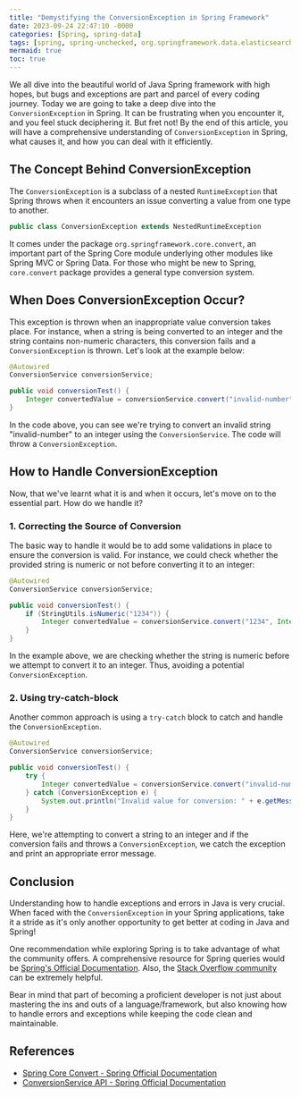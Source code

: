 ```yaml
---
title: "Demystifying the ConversionException in Spring Framework"
date: 2023-09-24 22:47:10 -0000
categories: [Spring, spring-data]
tags: [spring, spring-unchecked, org.springframework.data.elasticsearch.core.convert]
mermaid: true
toc: true
---
```



We all dive into the beautiful world of Java Spring framework with high hopes, but bugs and exceptions are part and parcel of every coding journey. Today we are going to take a deep dive into the `ConversionException` in Spring. It can be frustrating when you encounter it, and you feel stuck deciphering it. But fret not! By the end of this article, you will have a comprehensive understanding of `ConversionException` in Spring, what causes it, and how you can deal with it efficiently. 

## The Concept Behind ConversionException

The `ConversionException` is a subclass of a nested `RuntimeException` that Spring throws when it encounters an issue converting a value from one type to another.

```java
public class ConversionException extends NestedRuntimeException
```

It comes under the package `org.springframework.core.convert`, an important part of the Spring Core module underlying other modules like Spring MVC or Spring Data. For those who might be new to Spring, `core.convert` package provides a general type conversion system. 

## When Does ConversionException Occur?

This exception is thrown when an inappropriate value conversion takes place. For instance, when a string is being converted to an integer and the string contains non-numeric characters, this conversion fails and a `ConversionException` is thrown. Let's look at the example below:

```java
@Autowired
ConversionService conversionService;

public void conversionTest() {
    Integer convertedValue = conversionService.convert("invalid-number", Integer.class);
}
```

In the code above, you can see we're trying to convert an invalid string "invalid-number" to an integer using the `ConversionService`. The code will throw a `ConversionException`.

## How to Handle ConversionException

Now, that we've learnt what it is and when it occurs, let's move on to the essential part. How do we handle it?

### 1. Correcting the Source of Conversion
The basic way to handle it would be to add some validations in place to ensure the conversion is valid. For instance, we could check whether the provided string is numeric or not before converting it to an integer:

```java
@Autowired
ConversionService conversionService;

public void conversionTest() {
    if (StringUtils.isNumeric("1234")) {
        Integer convertedValue = conversionService.convert("1234", Integer.class);
    }
}
```
In the example above, we are checking whether the string is numeric before we attempt to convert it to an integer. Thus, avoiding a potential `ConversionException`.

### 2. Using try-catch-block

Another common approach is using a `try-catch` block to catch and handle the `ConversionException`.

```java
@Autowired
ConversionService conversionService;

public void conversionTest() {
    try {
        Integer convertedValue = conversionService.convert("invalid-number", Integer.class);
    } catch (ConversionException e) {
        System.out.println("Invalid value for conversion: " + e.getMessage());
    }
}
```
Here, we're attempting to convert a string to an integer and if the conversion fails and throws a `ConversionException`, we catch the exception and print an appropriate error message.

## Conclusion

Understanding how to handle exceptions and errors in Java is very crucial. When faced with the `ConversionException` in your Spring applications, take it a stride as it's only another opportunity to get better at coding in Java and Spring!

One recommendation while exploring Spring is to take advantage of what the community offers. A comprehensive resource for Spring queries would be [Spring's Official Documentation](https://docs.spring.io/spring-framework/docs/current/reference/html/). Also, the [Stack Overflow community](https://stackoverflow.com/questions/tagged/spring) can be extremely helpful.

Bear in mind that part of becoming a proficient developer is not just about mastering the ins and outs of a language/framework, but also knowing how to handle errors and exceptions while keeping the code clean and maintainable.

## References

- [Spring Core Convert - Spring Official Documentation](https://docs.spring.io/spring-framework/docs/current/reference/html/core.html#core-convert)
- [ConversionService API - Spring Official Documentation](https://docs.spring.io/spring-framework/docs/current/javadoc-api/org/springframework/core/convert/ConversionService.html)
